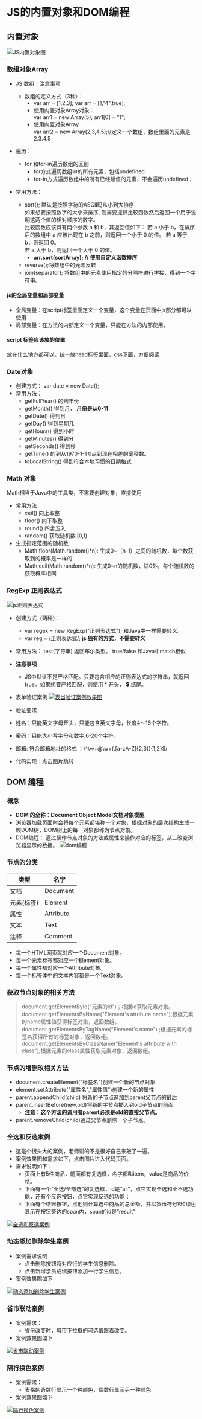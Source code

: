 
# JS的内置对象和DOM编程
## 内置对象
![JS内置对象图](img/js内置对象.png "js内置对象")

### 数组对象Array
- JS 数组：注意事项
  - 数组的定义方式（3种）：
    - var arr = [1,2,3]; var arr = [1,"4",true];
    - 使用内置对象Array对象：  
      var arr1 = new Array(5);
      arr1[0] = "1";
    - 使用内置对象Array   
      var arr2 = new Array(2,3,4,5);//定义一个数组，数组里面的元素是2.3.4.5

- 遍历：
  - for 和for-in遍历数组的区别
    - for方式遍历数组中的所有元素，包括undefined
    - for-in方式遍历数组中的所有已经赋值的元素，不会遍历undefined；  
- 常用方法：
  - sort(); 默认是按照字符的ASCII码从小到大排序  
  如果想要按照数字的大小来排序, 则需要提供比较函数然后返回一个用于说明这两个值的相对顺序的数字。    
    比较函数应该具有两个参数 a 和 b，其返回值如下：
      若 a 小于 b，在排序后的数组中 a 应该出现在 b 之前，则返回一个小于 0 的值。
      若 a 等于 b，则返回 0。  
      若 a 大于 b，则返回一个大于 0 的值。  
    - **arr.sort(sortArray); // 使用自定义函数排序**   
  - reverse();将数组中的元素反转
  - join(separator);  将数组中的元素使用指定的分隔符进行拼接，得到一个字符串。

#### js的全局变量和局部变量

- 全局变量：在script标签里面定义一个变量，这个变量在页面中js部分都可以使用  
- 局部变量：在方法的内部定义一个变量，只能在方法的内部使用。   
#### script 标签应该放的位置
放在什么地方都可以。统一放head标签里面，css下面，方便阅读

### Date对象
- 创建方式： var date = new Date();
- 常用方法：
  - getFullYear()  的到年份
  - getMonth()  得到月， **月份是从0-11**
  - getDate()  得到日
  - getDay()  得到星期几
  - getHours() 得到小时
  - getMinutes() 得到分
  - getSeconds() 得到秒
  - getTime()  的到从1970-1-1 0点到现在相差的毫秒数。
  - toLocalString() 得到符合本地习惯的日期格式  

### Math 对象  
Math相当于Java中的工具类，不需要创建对象，直接使用
- 常用方法
  - ceil()  向上取整
  - floor() 向下取整
  - round()  四舍五入
  - random()  获取随机数 [0,1)
- 生成指定范围的随机数  
  - Math.floor(Math.random()\*n): 生成0~（n-1）之间的随机数，每个数获取到的概率是一样的
  - Math.ceil(Math.random()\*n): 生成0~n的随机数，除0外，每个随机数的获取概率相同   

### RegExp 正则表达式
![js正则表达式](img/js正则表达式.png "js正则表达式") 

- 创建方式（两种）：
  - var regex = new RegExp("正则表达式"); 和Java中一样需要转义。  
  - var reg = /正则表达式/; **js 独有的方式，不需要转义**
- 常用方法： test(字符串) 返回布尔类型。 true/false 和Java中match相似
- **注意事项**
  - JS中默认不是严格匹配。只要包含相应的正则表达式的字符串，就返回true。如果想要严格匹配，则使用 **^** 开头， **$** 结尾。  

- 表单验证案例
[![表当验证案例效果图](img/js表单验证案例.png "js表单验证案例")](html/js表单验证案例.html "js表单验证案例")  

- 验证要求
- 姓名：只能英文字母开头，只能包含英文字母，长度4～16个字符。
- 密码：只能大小写字母和数字,6-20个字符。
- 邮箱: 符合邮箱地址的格式 ：/^\w+@\w+(.[a-zA-Z]{2,3}){1,2}$/
- 代码实现：点击图片跳转

## DOM 编程
### 概念
- **DOM 的全称：Document Object Model文档对象模型**
- 浏览器加载页面时会将每个元素都堪称一个对象，根据对象的层次结构生成一颗DOM树，DOM树上的每一对象都称为节点对象。
- DOM编程： 通过操作节点对象的方法或属性来操作对应的标签，从二改变浏览器显示的数据。
![dom编程](img/DOM树模型.png "DOM编程")

### 节点的分类
| 类型     | 名字        |
| ------ | --------- |
| 文档     | Document  |
| 元素(标签) | Element   |
| 属性     | Attribute |
| 文本     | Text      |
| 注释     | Comment   |

- 每一个HTML网页就对应一个Document对象。
- 每一个元素标签都对应一个Element对象。
- 每一个属性都对应一个Attribute对象。
- 每一个标签体中的文本内容都是一个Text对象。

### 获取节点对象的相关方法
> document.getElementById("元素的id")；根据id获取元素对象。
> document.getElementsByName("Element's attribute name");根据元素的name属性值获得标签对象，返回数组。
>document.getElementsByTagName("Element's name") ;根据元素的标签名获得所有的标签对象，返回数组。
>document.getElementsByClassName("Element's attribute with class");根据元素的class属性获取元素对象，返回数组。

### 节点的增删改相关方法
- document.createElement("标签名")创建一个新的节点对象
- element.setAttribute("属性名","属性值")创建一个新的属性
- parent.appendChild(child) 将新的子节点追加到parent父节点的最后
- parent.insertBefore(new,old)将新的字节点插入到old子节点的前面
  - **注意：这个方法的调用者parent必须是old的直接父节点。**
- parent.removeChild(child)通过父节点删除一个子节点。

### 全选和反选案例
- 这是个很头大的案例，老师讲的不是很好自己来敲了一遍。
- 案例效果图和需求如下，点击图片进入代码页面。
- 需求说明如下：
  - 页面上有5件商品，前面都有复选框，名字都叫item，value是商品的价格。
  - 下面有一个“全选/全部选”的复选框，id是“all”，点它实现全选和全不选功能，还有个反选按钮，点它实现反选的功能；
  - 下面有个结账按钮，点他则计算选中商品的总金额，并以货币符号¥和绿色显示在按钮旁边的span内，span的id是“result”
  
  
  
 [![全选和反选案例](img/全选和反选案例.png "点击查看")](html/全选和反选案例.html "点击查看")

### 动态添加删除学生案例
- 案例需求说明
  - 点击删除按钮将对应行的学生信息删除。
  - 点击新增学员成绩按钮添加一行学生信息。
- 案例效果图如下


[![动态添加删除学生案例](img/动态添加删除学生案例.png "动态添加删除学生案例")](html/动态添加删除学生案例.html)


### 省市联动案例
- 案例需求：
  - 省份改变时，城市下拉框的可选值跟着改变。
- 案例效果图如下




[![省市联动案例](img/省市联动案例.png "点击查看代码")](html/省市联动案例.html)


### 隔行换色案例
- 案例需求：
  - 表格的奇数行显示一个种颜色，偶数行显示另一种颜色
- 案例效果图如下




[![隔行换色案例](img/隔行换色案例.png "点击查看代码")](html/隔行换色案例.html)
